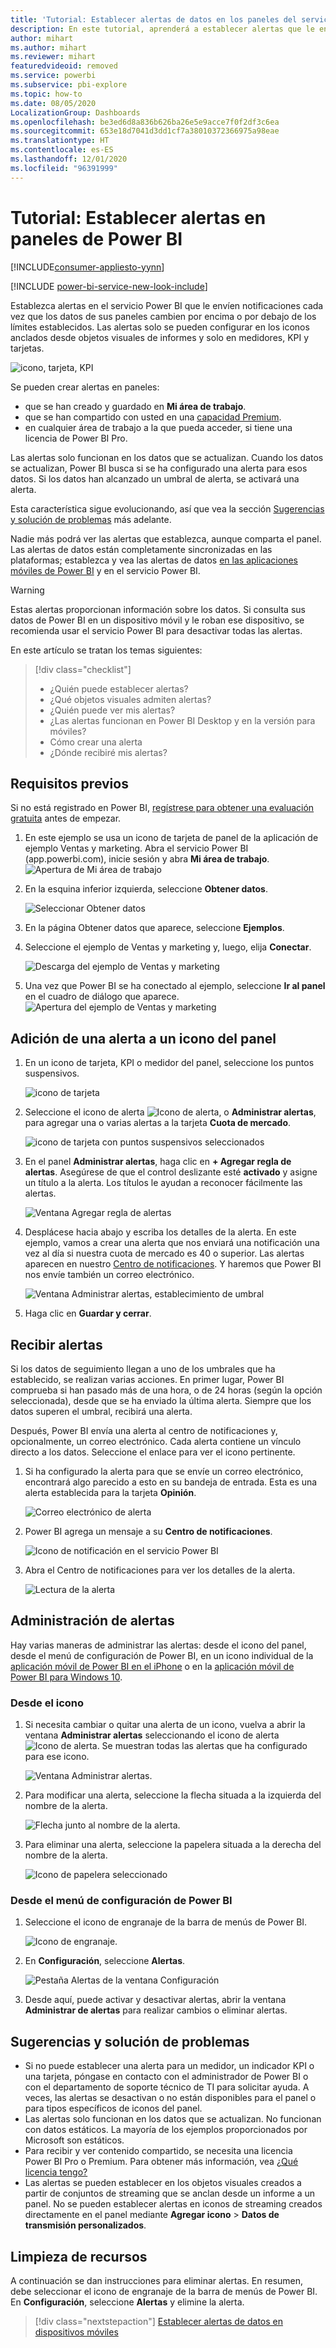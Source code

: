 ```yaml
---
title: 'Tutorial: Establecer alertas de datos en los paneles del servicio Power BI'
description: En este tutorial, aprenderá a establecer alertas que le envíen una notificación cada vez que los datos de sus paneles cambien más allá de los límites establecidos en el servicio Microsoft Power BI.
author: mihart
ms.author: mihart
ms.reviewer: mihart
featuredvideoid: removed
ms.service: powerbi
ms.subservice: pbi-explore
ms.topic: how-to
ms.date: 08/05/2020
LocalizationGroup: Dashboards
ms.openlocfilehash: be3ed6d8a836b626ba26e5e9acce7f0f2df3c6ea
ms.sourcegitcommit: 653e18d7041d3dd1cf7a38010372366975a98eae
ms.translationtype: HT
ms.contentlocale: es-ES
ms.lasthandoff: 12/01/2020
ms.locfileid: "96391999"
---
```

# <a name="tutorial-set-alerts-on-power-bi-dashboards"></a>Tutorial: Establecer alertas en paneles de Power BI

[!INCLUDE[consumer-appliesto-yynn](../includes/consumer-appliesto-yynn.md)]

[!INCLUDE [power-bi-service-new-look-include](../includes/power-bi-service-new-look-include.md)]

Establezca alertas en el servicio Power BI que le envíen notificaciones cada vez que los datos de sus paneles cambien por encima o por debajo de los límites establecidos. Las alertas solo se pueden configurar en los iconos anclados desde objetos visuales de informes y solo en medidores, KPI y tarjetas. 

![icono, tarjeta, KPI](media/end-user-alerts/card-gauge-kpi.png)

Se pueden crear alertas en paneles:
- que se han creado y guardado en **Mi área de trabajo**.
- que se han compartido con usted en una [capacidad Premium](end-user-license.md). 
- en cualquier área de trabajo a la que pueda acceder, si tiene una licencia de Power BI Pro.    

Las alertas solo funcionan en los datos que se actualizan. Cuando los datos se actualizan, Power BI busca si se ha configurado una alerta para esos datos. Si los datos han alcanzado un umbral de alerta, se activará una alerta. 

Esta característica sigue evolucionando, así que vea la sección [Sugerencias y solución de problemas](#tips-and-troubleshooting) más adelante.



Nadie más podrá ver las alertas que establezca, aunque comparta el panel. Las alertas de datos están completamente sincronizadas en las plataformas; establezca y vea las alertas de datos [en las aplicaciones móviles de Power BI](mobile/mobile-set-data-alerts-in-the-mobile-apps.md) y en el servicio Power BI. 

> [!WARNING]
> Estas alertas proporcionan información sobre los datos. Si consulta sus datos de Power BI en un dispositivo móvil y le roban ese dispositivo, se recomienda usar el servicio Power BI para desactivar todas las alertas.
> 

En este artículo se tratan los temas siguientes:
> [!div class="checklist"]
> * ¿Quién puede establecer alertas?
> * ¿Qué objetos visuales admiten alertas?
> * ¿Quién puede ver mis alertas?
> * ¿Las alertas funcionan en Power BI Desktop y en la versión para móviles?
> * Cómo crear una alerta
> * ¿Dónde recibiré mis alertas?

## <a name="prerequisites"></a>Requisitos previos

Si no está registrado en Power BI, [regístrese para obtener una evaluación gratuita](https://app.powerbi.com/signupredirect?pbi_source=web) antes de empezar.

1. En este ejemplo se usa un icono de tarjeta de panel de la aplicación de ejemplo Ventas y marketing. Abra el servicio Power BI (app.powerbi.com), inicie sesión y abra **Mi área de trabajo**.    
    ![Apertura de Mi área de trabajo](media//end-user-alerts/power-bi-my-workspace.png)

2. En la esquina inferior izquierda, seleccione **Obtener datos**.

    ![Seleccionar Obtener datos](media//end-user-alerts/power-bi-get-data.png)

3. En la página Obtener datos que aparece, seleccione **Ejemplos**.

4. Seleccione el ejemplo de Ventas y marketing y, luego, elija **Conectar**.

    ![Descarga del ejemplo de Ventas y marketing](media//end-user-alerts/power-bi-sample.png)

5. Una vez que Power BI se ha conectado al ejemplo, seleccione **Ir al panel** en el cuadro de diálogo que aparece.     
    ![Apertura del ejemplo de Ventas y marketing](media//end-user-alerts/power-bi-go-to-dashboard.png)

## <a name="add-an-alert-to-a-dashboard-tile"></a>Adición de una alerta a un icono del panel

1. En un icono de tarjeta, KPI o medidor del panel, seleccione los puntos suspensivos.
   
   ![icono de tarjeta](media/end-user-alerts/power-bi-card.png)

2. Seleccione el icono de alerta ![Icono de alerta](media/end-user-alerts/power-bi-alert-icon.png), o **Administrar alertas**, para agregar una o varias alertas a la tarjeta **Cuota de mercado**.

   ![icono de tarjeta con puntos suspensivos seleccionados](media/end-user-alerts/power-bi-manage.png)

   
1. En el panel **Administrar alertas**, haga clic en **+ Agregar regla de alertas**.  Asegúrese de que el control deslizante esté **activado** y asigne un título a la alerta. Los títulos le ayudan a reconocer fácilmente las alertas.
   
   ![Ventana Agregar regla de alertas](media/end-user-alerts/power-bi-alert-manage.png)
4. Desplácese hacia abajo y escriba los detalles de la alerta.  En este ejemplo, vamos a crear una alerta que nos enviará una notificación una vez al día si nuestra cuota de mercado es 40 o superior. Las alertas aparecen en nuestro [Centro de notificaciones](end-user-notification-center.md). Y haremos que Power BI nos envíe también un correo electrónico.
   
   ![Ventana Administrar alertas, establecimiento de umbral](media/end-user-alerts/power-bi-manage-alert-detail.png)

5. Haga clic en **Guardar y cerrar**.
 


   > 

## <a name="receiving-alerts"></a>Recibir alertas
Si los datos de seguimiento llegan a uno de los umbrales que ha establecido, se realizan varias acciones. En primer lugar, Power BI comprueba si han pasado más de una hora, o de 24 horas (según la opción seleccionada), desde que se ha enviado la última alerta. Siempre que los datos superen el umbral, recibirá una alerta.

Después, Power BI envía una alerta al centro de notificaciones y, opcionalmente, un correo electrónico. Cada alerta contiene un vínculo directo a los datos. Seleccione el enlace para ver el icono pertinente.  

1. Si ha configurado la alerta para que se envíe un correo electrónico, encontrará algo parecido a esto en su bandeja de entrada. Esta es una alerta establecida para la tarjeta **Opinión**.
   
   ![Correo electrónico de alerta](media/end-user-alerts/power-bi-email.png)
2. Power BI agrega un mensaje a su **Centro de notificaciones**.
   
   ![Icono de notificación en el servicio Power BI](media/end-user-alerts/power-bi-task.png)
3. Abra el Centro de notificaciones para ver los detalles de la alerta.
   
    ![Lectura de la alerta](media/end-user-alerts/power-bi-notifications.png)
   
  

## <a name="managing-alerts"></a>Administración de alertas

Hay varias maneras de administrar las alertas: desde el icono del panel, desde el menú de configuración de Power BI, en un icono individual de la [aplicación móvil de Power BI en el iPhone](mobile/mobile-set-data-alerts-in-the-mobile-apps.md) o en la [aplicación móvil de Power BI para Windows 10](mobile/mobile-set-data-alerts-in-the-mobile-apps.md).

### <a name="from-the-tile-itself"></a>Desde el icono

1. Si necesita cambiar o quitar una alerta de un icono, vuelva a abrir la ventana **Administrar alertas** seleccionando el icono de alerta ![Icono de alerta](media/end-user-alerts/power-bi-alert-icon.png). Se muestran todas las alertas que ha configurado para ese icono.
   
    ![Ventana Administrar alertas](media/end-user-alerts/power-bi-manage-alert.png).
2. Para modificar una alerta, seleccione la flecha situada a la izquierda del nombre de la alerta.
   
    ![Flecha junto al nombre de la alerta](media/end-user-alerts/power-bi-alert-modify.png).
3. Para eliminar una alerta, seleccione la papelera situada a la derecha del nombre de la alerta.
   
      ![Icono de papelera seleccionado](media/end-user-alerts/power-bi-delete.png)

### <a name="from-the-power-bi-settings-menu"></a>Desde el menú de configuración de Power BI

1. Seleccione el icono de engranaje de la barra de menús de Power BI.
   
    ![Icono de engranaje](media/end-user-alerts/power-bi-gear-icon.png).
2. En **Configuración**, seleccione **Alertas**.
   
    ![Pestaña Alertas de la ventana Configuración](media/end-user-alerts/power-bi-settings.png)
3. Desde aquí, puede activar y desactivar alertas, abrir la ventana **Administrar de alertas** para realizar cambios o eliminar alertas.

## <a name="tips-and-troubleshooting"></a>Sugerencias y solución de problemas 

* Si no puede establecer una alerta para un medidor, un indicador KPI o una tarjeta, póngase en contacto con el administrador de Power BI o con el departamento de soporte técnico de TI para solicitar ayuda. A veces, las alertas se desactivan o no están disponibles para el panel o para tipos específicos de iconos del panel.
* Las alertas solo funcionan en los datos que se actualizan. No funcionan con datos estáticos. La mayoría de los ejemplos proporcionados por Microsoft son estáticos. 
* Para recibir y ver contenido compartido, se necesita una licencia Power BI Pro o Premium. Para obtener más información, vea [¿Qué licencia tengo?](end-user-license.md)
* Las alertas se pueden establecer en los objetos visuales creados a partir de conjuntos de streaming que se anclan desde un informe a un panel. No se pueden establecer alertas en iconos de streaming creados directamente en el panel mediante **Agregar icono** > **Datos de transmisión personalizados**.


## <a name="clean-up-resources"></a>Limpieza de recursos
A continuación se dan instrucciones para eliminar alertas. En resumen, debe seleccionar el icono de engranaje de la barra de menús de Power BI. En **Configuración**, seleccione **Alertas** y elimine la alerta.

> [!div class="nextstepaction"]
> [Establecer alertas de datos en dispositivos móviles](mobile/mobile-set-data-alerts-in-the-mobile-apps.md)


